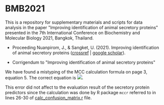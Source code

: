 # BMB2021
This is a repository for supplementary materials and scripts for data analysis in the paper "Improving identification of animal secretory proteins" presented in the 7th International Conference on Biochemistry and Molecular Biology 2021, Bangkok, Thailand.


* Proceeding
Nuanpirom, J., & Sangket, U. (2021). Improving identification of animal secretory proteins ([crossref](http://www.scisoc.or.th/BMBThailand/images/Proceedings/S4/S4-P-05.pdf) | [google scholar](https://scholar.google.co.th/scholar?q=Improving+identification+of+animal+secretory+proteins&hl=en&as_sdt=0&as_vis=1&oi=scholart)).



* Corrigendum to "Improving identification of animal secretory proteins"

We have found a mistyping of the MCC calculation formula on page 3, equation 5. The correct equation is <img src="https://latex.codecogs.com/gif.latex?MCC&space;=&space;\frac{TP\times&space;TN-FP\times&space;FN}{\sqrt{(TP&plus;FP)\times&space;(TP&plus;FN)\times&space;(TN&plus;FP)\times&space;(TN&plus;FN)}}" />. 

This error did not affect to the evaluation result of the secretory protein predictors since the calculation was done by R package `mccr` referred to in lines 26-30 of [calc_confusion_matrix.r](https://github.com/JirathNuan/BMB2021/blob/main/src/calc_confusion_matrix.r#L26-L30) file. 

